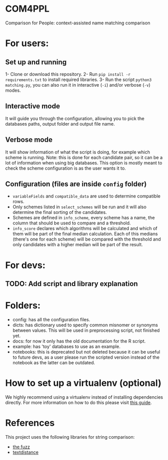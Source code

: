# COM4PPL
Comparison for People: context-assisted name matching comparison


# For users:
## Set up and running
1- Clone or download this repository.
2- Run `pip install -r requirements.txt` to install required libraries.
3- Run the script `python3 matching.py`, you can also run it in interactive (`-i`) and/or verbose (`-v`) modes.

## Interactive mode
It will guide you through the configuration, allowing you to pick the databases paths, output folder and output file name.

## Verbose mode
It will show information of what the script is doing, for example which scheme is running. Note: this is done for each candidate pair, so it can be a lot of information when using big databases. This option is mostly meant to check the scheme configuration is as the user wants it to.

## Configuration (files are inside `config` folder)
- `variableFields` and `compatible_data` are used to determine compatible rows.
- Only schemes listed in `select_schemes` will be run and it will also determine the final sorting of the candidates.
- Schemes are defined in `info_scheme`, every scheme has a name, the column that should be used to compare and a threshold.
- `info_score` declares which algorithms will be calculated and which of them will be part of the final median calculation. Each of this medians (there's one for each scheme) will be compared with the threshold and only candidates with a higher median will be part of the result.

# For devs:
## TODO: Add script and library explanation


# Folders:
- config: has all the configuration files.
- dicts: has dictionary used to specify common misnomer or synonyms between values. This will be used in preprocessing script, not finished yet.
- docs: for now it only has the old documentation for the R script.
- example: has 'toy' databases to use as an example.
- notebooks: this is deprecated but not deleted because it can be useful to future devs, as a user please run the scripted version instead of the notebook as the latter can be outdated.


# How to set up a virtualenv (optional)
We highly recommend using a virtualenv instead of installing dependencies directly. For more information on how to do this please visit [this guide](https://docs.python-guide.org/dev/virtualenvs/).

# References
This project uses the following libraries for string comparison:
- [the fuzz](https://github.com/seatgeek/thefuzz)
- [textdistance](https://github.com/life4/textdistance)